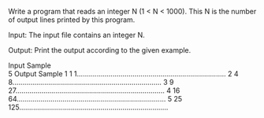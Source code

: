 Write a program that reads an integer N (1 < N < 1000). This N is the number of output lines printed by this program.

Input: 
The input file contains an integer N.

Output: 
Print the output according to the given example.

Input Sample	
5
Output Sample
1 1 1...........................................................................
2 4 8...........................................................................
3 9 27...........................................................................
4 16 64...........................................................................
5 25 125...........................................................................

